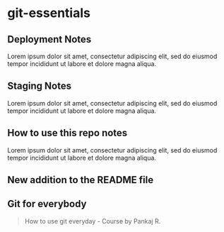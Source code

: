 # git-essentials

## Deployment Notes
Lorem ipsum dolor sit amet, consectetur adipiscing elit, sed do eiusmod tempor incididunt ut labore et dolore magna aliqua.

## Staging Notes
Lorem ipsum dolor sit amet, consectetur adipiscing elit, sed do eiusmod tempor incididunt ut labore et dolore magna aliqua.

## How to use this repo notes
Lorem ipsum dolor sit amet, consectetur adipiscing elit, sed do eiusmod tempor incididunt ut labore et dolore magna aliqua.

## New addition to the README file

## Git for everybody

> How to use git everyday - Course by Pankaj R.
